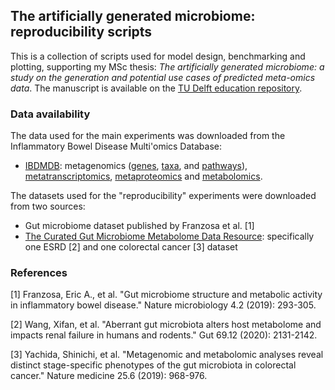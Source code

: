 ## The artificially generated microbiome: reproducibility scripts

This is a collection of scripts used for model design, benchmarking and plotting, supporting my MSc thesis: _The artificially generated microbiome: a study on the generation and potential use cases of predicted meta-omics data_. 
The manuscript is available on the [TU Delft education repository](https://repository.tudelft.nl/islandora/search/?collection=education).

### Data availability
The data used for the main experiments was downloaded from the Inflammatory Bowel Disease Multi'omics Database:
- [IBDMDB](https://www.ibdmdb.org/): metagenomics ([genes](https://www.ibdmdb.org/downloads/products/HMP2/MGX/2018-05-04/ecs_relab.tsv.gz), [taxa](https://www.ibdmdb.org/downloads/products/HMP2/MGX/2018-05-04/taxonomic_profiles.biom.gz), and [pathways](https://www.ibdmdb.org/downloads/products/HMP2/MGX/2018-05-04/pathabundances_3.tsv.gz)),
[metatranscriptomics](https://www.ibdmdb.org/downloads/products/HMP2/MTX/2017-12-14/ecs_relab.tsv.gz), [metaproteomics](https://www.ibdmdb.org/downloads/products/HMP2/MPX/2017-03-20/HMP2_proteomics_ecs.tsv.gz) and [metabolomics](https://www.ibdmdb.org/downloads/products/HMP2/MBX/HMP2_metabolomics.biom).

The datasets used for the "reproducibility" experiments were downloaded from two sources:
- Gut microbiome dataset published by Franzosa et al. [1]
- [The Curated Gut Microbiome Metabolome Data Resource](https://github.com/borenstein-lab/microbiome-metabolome-curated-data/tree/main): specifically one ESRD [2] and one colorectal cancer [3] dataset

### References
[1] Franzosa, Eric A., et al. "Gut microbiome structure and metabolic activity in inflammatory bowel disease." Nature microbiology 4.2 (2019): 293-305.

[2] Wang, Xifan, et al. "Aberrant gut microbiota alters host metabolome and impacts renal failure in humans and rodents." Gut 69.12 (2020): 2131-2142.

[3] Yachida, Shinichi, et al. "Metagenomic and metabolomic analyses reveal distinct stage-specific phenotypes of the gut microbiota in colorectal cancer." Nature medicine 25.6 (2019): 968-976.
  
